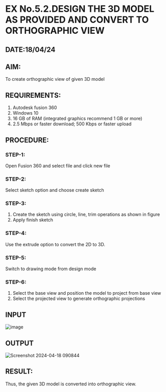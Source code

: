 # EX No.5.2.DESIGN THE 3D MODEL AS PROVIDED AND CONVERT TO ORTHOGRAPHIC VIEW
## DATE:18/04/24

## AIM: 
To create orthographic view of given 3D model

## REQUIREMENTS: 
1. Autodesk fusion 360
2. Windows 10
3. 16 GB of RAM (integrated graphics recommend 1 GB or more)
4. 2.5 Mbps or faster download; 500 Kbps or faster upload 

## PROCEDURE:

### STEP-1:
Open Fusion 360 and select file and click new file

### STEP-2:
Select sketch option and choose create sketch

### STEP-3: 
1. Create the sketch using circle, line, trim operations as shown in figure
2. Apply finish sketch 

### STEP-4:
 Use the extrude option to convert the 2D to 3D.

### STEP-5:
Switch to drawing mode from design mode 
          
### STEP-6:
1. Select the base view and position the model to project from base view 
2. Select the projected view to generate orthographic projections

## INPUT
![image](https://user-images.githubusercontent.com/113594316/199412055-fa1f658d-65f4-42c2-9c3c-78c93512e905.png)

## OUTPUT
![Screenshot 2024-04-18 090844](https://github.com/Mohansithaiya/EX-No.5.2.DESIGN-THE-3D-MODEL-AS-PROVIDED-AND-CONVERT-TO-ORTHOGRAPHIC-VIEW/assets/154211682/4c308db3-f4f6-402f-bca3-77891781b067)


## RESULT:
Thus, the given 3D model is converted into orthographic view.
